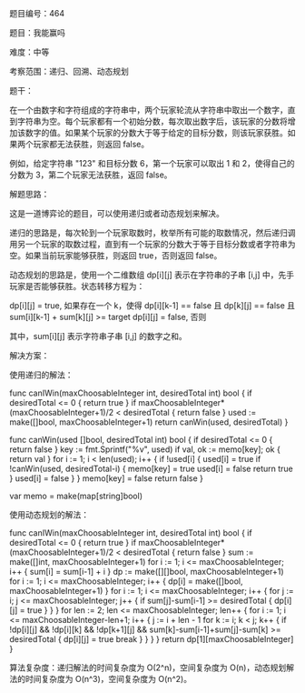 题目编号：464

题目：我能赢吗

难度：中等

考察范围：递归、回溯、动态规划

题干：

在一个由数字和字符组成的字符串中，两个玩家轮流从字符串中取出一个数字，直到字符串为空。每个玩家都有一个初始分数，每次取出数字后，该玩家的分数将增加该数字的值。如果某个玩家的分数大于等于给定的目标分数，则该玩家获胜。如果两个玩家都无法获胜，则返回 false。

例如，给定字符串 "123" 和目标分数 6，第一个玩家可以取出 1 和 2，使得自己的分数为 3，第二个玩家无法获胜，返回 false。

解题思路：

这是一道博弈论的题目，可以使用递归或者动态规划来解决。

递归的思路是，每次轮到一个玩家取数时，枚举所有可能的取数情况，然后递归调用另一个玩家的取数过程，直到有一个玩家的分数大于等于目标分数或者字符串为空。如果当前玩家能够获胜，则返回 true，否则返回 false。

动态规划的思路是，使用一个二维数组 dp[i][j] 表示在字符串的子串 [i,j] 中，先手玩家是否能够获胜。状态转移方程为：

dp[i][j] = true, 如果存在一个 k，使得 dp[i][k-1] == false 且 dp[k][j] == false 且 sum[i][k-1] + sum[k][j] >= target
dp[i][j] = false, 否则

其中，sum[i][j] 表示字符串子串 [i,j] 的数字之和。

解决方案：

使用递归的解法：

func canIWin(maxChoosableInteger int, desiredTotal int) bool {
    if desiredTotal <= 0 {
        return true
    }
    if maxChoosableInteger*(maxChoosableInteger+1)/2 < desiredTotal {
        return false
    }
    used := make([]bool, maxChoosableInteger+1)
    return canWin(used, desiredTotal)
}

func canWin(used []bool, desiredTotal int) bool {
    if desiredTotal <= 0 {
        return false
    }
    key := fmt.Sprintf("%v", used)
    if val, ok := memo[key]; ok {
        return val
    }
    for i := 1; i < len(used); i++ {
        if !used[i] {
            used[i] = true
            if !canWin(used, desiredTotal-i) {
                memo[key] = true
                used[i] = false
                return true
            }
            used[i] = false
        }
    }
    memo[key] = false
    return false
}

var memo = make(map[string]bool)

使用动态规划的解法：

func canIWin(maxChoosableInteger int, desiredTotal int) bool {
    if desiredTotal <= 0 {
        return true
    }
    if maxChoosableInteger*(maxChoosableInteger+1)/2 < desiredTotal {
        return false
    }
    sum := make([]int, maxChoosableInteger+1)
    for i := 1; i <= maxChoosableInteger; i++ {
        sum[i] = sum[i-1] + i
    }
    dp := make([][]bool, maxChoosableInteger+1)
    for i := 1; i <= maxChoosableInteger; i++ {
        dp[i] = make([]bool, maxChoosableInteger+1)
    }
    for i := 1; i <= maxChoosableInteger; i++ {
        for j := i; j <= maxChoosableInteger; j++ {
            if sum[j]-sum[i-1] >= desiredTotal {
                dp[i][j] = true
            }
        }
    }
    for len := 2; len <= maxChoosableInteger; len++ {
        for i := 1; i <= maxChoosableInteger-len+1; i++ {
            j := i + len - 1
            for k := i; k < j; k++ {
                if !dp[i][j] && !dp[i][k] && !dp[k+1][j] && sum[k]-sum[i-1]+sum[j]-sum[k] >= desiredTotal {
                    dp[i][j] = true
                    break
                }
            }
        }
    }
    return dp[1][maxChoosableInteger]
}

算法复杂度：递归解法的时间复杂度为 O(2^n)，空间复杂度为 O(n)，动态规划解法的时间复杂度为 O(n^3)，空间复杂度为 O(n^2)。